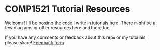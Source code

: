 # COMP1521 Tutorial Resources

Welcome! I'll be posting the code I write in tutorials here. There might be a few diagrams or other resources here and there too.

If you have any comments or feedback about this repo or my tutorials, please share! [Feedback form](https://forms.gle/GmuioakK59YcPkTM7)
